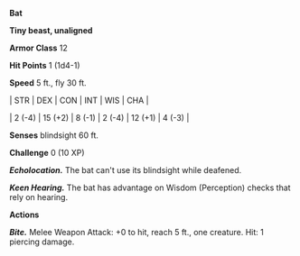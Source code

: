 **Bat**

**Tiny beast, unaligned**

**Armor Class** 12

**Hit Points** 1 (1d4-1)

**Speed** 5 ft., fly 30 ft.

|   STR   |   DEX   |   CON   |   INT   |   WIS   |   CHA   |
  
| 2 (-4) | 15 (+2) | 8 (-1) | 2 (-4) | 12 (+1) | 4 (-3) |

**Senses** blindsight 60 ft.

**Challenge** 0 (10 XP)

***Echolocation.*** The bat can't use its blindsight while deafened.

***Keen Hearing.*** The bat has advantage on Wisdom (Perception) checks that rely on hearing.

**Actions**

***Bite.*** Melee Weapon Attack: +0 to hit, reach 5 ft., one creature. Hit: 1 piercing damage.

